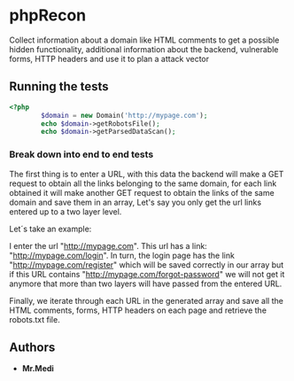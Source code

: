 # phpRecon

Collect information about a domain like HTML comments to get a possible hidden functionality, additional information about the backend, vulnerable forms, HTTP headers and use it to plan a attack vector

## Running the tests

``` php
<?php
		$domain = new Domain('http://mypage.com');
		echo $domain->getRobotsFile();
		echo $domain->getParsedDataScan();

```

### Break down into end to end tests


The first thing is to enter a URL, with this data the backend will make a GET request to obtain all the links belonging to the same domain, for each link obtained it will make another GET request to obtain the links of the same domain and save them in an array, Let's say you only get the url links entered up to a two layer level.

Let´s take an example:

I enter the url "http://mypage.com".
This url has a link:
"http://mypage.com/login".
In turn, the login page has the link "http://mypage.com/register" which will be saved correctly in our array but if this URL contains "http://mypage.com/forgot-password" we will not get it anymore that more than two layers will have passed from the entered URL.

Finally, we iterate through each URL in the generated array and save all the HTML comments, forms, HTTP headers on each page and
 retrieve the robots.txt file.

## Authors

* **Mr.Medi**
